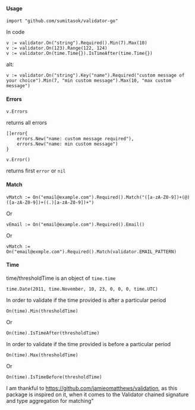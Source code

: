 #### Usage

```
import "github.com/sumitasok/validator-go"
```
In code

```
v := validator.On("string").Required().Min(7).Max(10)
v := validator.On(123).Range(122, 124)
v := validator.On(time.Time{}).IsTimeAfter(time.Time{})
```

alt:

```
v := validator.On("string").Key("name").Required("custom message of your choice").Min(7, "min custom message").Max(10, "max custom message")
```


#### Errors

```
v.Errors
```

returns all errors

```
[]error{
	errors.New("name: custom message required"),
	errors.New("name: min custom message")
}
```

```
v.Error()
```
returns first `error` or `nil`

#### Match

```
vMatch := On("email@example.com").Required().Match("([a-zA-Z0-9])+(@)([a-zA-Z0-9])+((.)[a-zA-Z0-9])+")
```

Or

```
vEmail := On("email@example.com").Required().Email()
```

Or

```
vMatch := On("email@exmple.com").Required().Match(validator.EMAIL_PATTERN)
```

#### Time

time/thresholdTime is an object of `time.time`

```
time.Date(2011, time.November, 10, 23, 0, 0, 0, time.UTC)
```

In order to validate if the time provided is after a particular period

```
On(time).Min(thresholdTime)
```

Or

```
On(time).IsTimeAfter(thresholdTime)
```

In order to validate if the time provided is before a particular period

```
On(time).Max(thresholdTime)
```

Or

```
On(time).IsTimeBefore(thresholdTime)
```

I am thankful to https://github.com/jamieomatthews/validation, as this package is inspired on it, when it comes to the Validator chained signature and type aggregation for matching"
